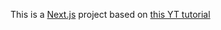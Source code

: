 This is a [Next.js](https://nextjs.org/) project based on [this YT tutorial](https://www.youtube.com/watch?v=nGoSP3MBV2E)